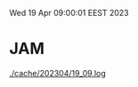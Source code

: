 Wed 19 Apr 09:00:01 EEST 2023
# JAM
<a href='./cache/202304/19_09.log'>./cache/202304/19_09.log</a>
